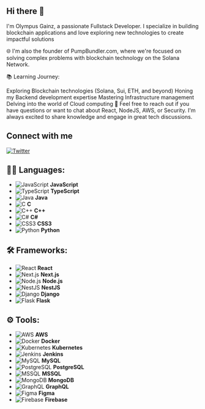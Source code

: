 ## Hi there 👋

I'm Olympus Gainz, a passionate Fullstack Developer. I specialize in building blockchain applications and love exploring new technologies to create impactful solutions

🌐 I'm also the founder of PumpBundler.com, where we're focused on solving complex problems with blockchain technology on the Solana Network.

📚 Learning Journey:

Exploring Blockchain technologies (Solana, Sui, ETH, and beyond)
Honing my Backend development expertise
Mastering Infrastructure management
Delving into the world of Cloud computing
💬 Feel free to reach out if you have questions or want to chat about React, NodeJS, AWS, or Security. I'm always excited to share knowledge and engage in great tech discussions. 


## Connect with me
[![Twitter](https://img.shields.io/badge/Twitter-1DA1F2?style=flat-square&logo=twitter&logoColor=white)](https://twitter.com/olympusGainz)





## 🧑‍💻 Languages:
- ![JavaScript](https://img.shields.io/badge/JavaScript-FFFF00?style=flat-square&logo=javascript&logoColor=black) **JavaScript**
- ![TypeScript](https://img.shields.io/badge/TypeScript-007ACC?style=flat-square&logo=typescript&logoColor=white) **TypeScript**
- ![Java](https://img.shields.io/badge/Java-007396?style=flat-square&logo=java&logoColor=white) **Java**
- ![C](https://img.shields.io/badge/C-A8B9CC?style=flat-square&logo=c&logoColor=black) **C**
- ![C++](https://img.shields.io/badge/C++-00599C?style=flat-square&logo=cplusplus&logoColor=white) **C++**
- ![C#](https://img.shields.io/badge/C%23-239120?style=flat-square&logo=c-sharp&logoColor=white) **C#**
- ![CSS3](https://img.shields.io/badge/CSS3-1572B6?style=flat-square&logo=css3&logoColor=white) **CSS3**
- ![Python](https://img.shields.io/badge/Python-3776AB?style=flat-square&logo=python&logoColor=white) **Python**

## 🛠️ Frameworks:
- ![React](https://img.shields.io/badge/React-61DAFB?style=flat-square&logo=react&logoColor=black) **React**
- ![Next.js](https://img.shields.io/badge/Next.js-000000?style=flat-square&logo=nextdotjs&logoColor=white) **Next.js**
- ![Node.js](https://img.shields.io/badge/Node.js-339933?style=flat-square&logo=node.js&logoColor=white) **Node.js**
- ![NestJS](https://img.shields.io/badge/NestJS-E0234E?style=flat-square&logo=nestjs&logoColor=white) **NestJS**
- ![Django](https://img.shields.io/badge/Django-092E20?style=flat-square&logo=django&logoColor=white) **Django**
- ![Flask](https://img.shields.io/badge/Flask-000000?style=flat-square&logo=flask&logoColor=white) **Flask**

## ⚙️ Tools:
- ![AWS](https://img.shields.io/badge/AWS-232F3E?style=flat-square&logo=amazonaws&logoColor=white) **AWS**
- ![Docker](https://img.shields.io/badge/Docker-2496ED?style=flat-square&logo=docker&logoColor=white) **Docker**
- ![Kubernetes](https://img.shields.io/badge/Kubernetes-326CE5?style=flat-square&logo=kubernetes&logoColor=white) **Kubernetes**
- ![Jenkins](https://img.shields.io/badge/Jenkins-D24939?style=flat-square&logo=jenkins&logoColor=white) **Jenkins**
- ![MySQL](https://img.shields.io/badge/MySQL-4479A1?style=flat-square&logo=mysql&logoColor=white) **MySQL**
- ![PostgreSQL](https://img.shields.io/badge/PostgreSQL-336791?style=flat-square&logo=postgresql&logoColor=white) **PostgreSQL**
- ![MSSQL](https://img.shields.io/badge/Microsoft_SQL_Server-CC2927?style=flat-square&logo=microsoft-sql-server&logoColor=white) **MSSQL**
- ![MongoDB](https://img.shields.io/badge/MongoDB-47A248?style=flat-square&logo=mongodb&logoColor=white) **MongoDB**
- ![GraphQL](https://img.shields.io/badge/GraphQL-E10098?style=flat-square&logo=graphql&logoColor=white) **GraphQL**
- ![Figma](https://img.shields.io/badge/Figma-F24E1E?style=flat-square&logo=figma&logoColor=white) **Figma**
- ![Firebase](https://img.shields.io/badge/Firebase-FFCA28?style=flat-square&logo=firebase&logoColor=black) **Firebase**

